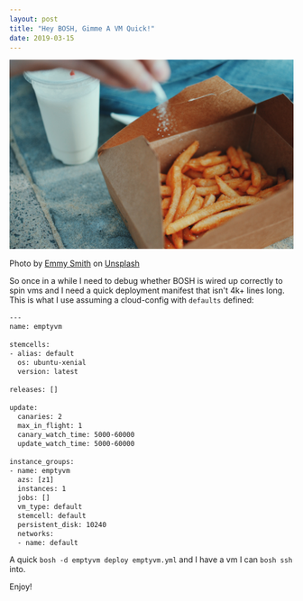 ```yaml
---
layout: post
title: "Hey BOSH, Gimme A VM Quick!"
date: 2019-03-15
---
```


![map](https://raw.githubusercontent.com/cweibel/ghost_blog_pics/master/emmy-smith-LEjEst7lLfU-unsplash.jpg)



Photo by [Emmy Smith](https://unsplash.com/@emsmith?utm_source=unsplash&utm_medium=referral&utm_content=creditCopyText) on [Unsplash](https://unsplash.com/s/photos/uri?utm_source=unsplash&utm_medium=referral&utm_content=creditCopyText)

So once in a while I need to debug whether BOSH is wired up correctly to spin vms and I need a quick deployment manifest that isn't 4k+ lines long.  This is what I use assuming a cloud-config with `defaults` defined:

```
---
name: emptyvm

stemcells:
- alias: default
  os: ubuntu-xenial
  version: latest

releases: []

update:
  canaries: 2
  max_in_flight: 1
  canary_watch_time: 5000-60000
  update_watch_time: 5000-60000

instance_groups:
- name: emptyvm
  azs: [z1]
  instances: 1
  jobs: []
  vm_type: default
  stemcell: default
  persistent_disk: 10240
  networks:
  - name: default
```

A quick `bosh -d emptyvm deploy emptyvm.yml` and I have a vm I can `bosh ssh` into.

Enjoy!